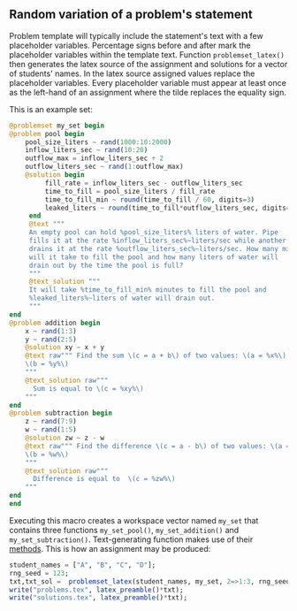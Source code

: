 ## Random variation of a problem's statement

Problem template will typically include the statement's text with a few placeholder
variables. Percentage signs before and after mark the
placeholder variables within the template text. Function `problemset_latex()`
then generates the latex source of the assignment and solutions for a vector of students'
names. In the latex source assigned values replace the placeholder variables.
Every placeholder variable must appear at least once as the left-hand of
an assignment where the tilde replaces the equality sign.

This is an example set:
```julia
@problemset my_set begin
@problem pool begin
    pool_size_liters ~ rand(1000:10:2000)
    inflow_liters_sec ~ rand(10:20)
    outflow_max = inflow_liters_sec ÷ 2
    outflow_liters_sec ~ rand(1:outflow_max)
    @solution begin
         fill_rate = inflow_liters_sec - outflow_liters_sec
         time_to_fill = pool_size_liters / fill_rate
         time_to_fill_min ~ round(time_to_fill / 60, digits=3)
         leaked_liters ~ round(time_to_fill*outflow_liters_sec, digits=3)
     end
     @text """
     An empty pool can hold %pool_size_liters% liters of water. Pipe
     fills it at the rate %inflow_liters_sec%~liters/sec while another
     drains it at the rate %outflow_liters_sec%~liters/sec. How many minutes
     will it take to fill the pool and how many liters of water will
     drain out by the time the pool is full?
     """
     @text_solution """
     It will take %time_to_fill_min% minutes to fill the pool and
     %leaked_liters%~liters of water will drain out.
     """
end
@problem addition begin
    x ~ rand(1:3)
    y ~ rand(2:5)
    @solution xy ~ x + y
    @text raw""" Find the sum \(c = a + b\) of two values: \(a = %x%\) and
    \(b = %y%\)
    """
    @text_solution raw"""
      Sum is equal to \(c = %xy%\)
    """
end
@problem subtraction begin
    z ~ rand(7:9)
    w ~ rand(1:5)
    @solution zw ~ z - w
    @text raw""" Find the difference \(c = a - b\) of two values: \(a = %z%\) and
    \(b = %w%\)
    """
    @text_solution raw"""
      Difference is equal to  \(c = %zw%\)
    """
end
end
```

Executing this macro creates a workspace vector named `my_set` 
that contains three functions `my_set_pool()`, `my_set_addition()` and
`my_set_subtraction()`. Text-generating function makes use of their
[methods](Generated_methods.md). This is how an assignment may be produced:
```julia
student_names = ["A", "B", "C", "D"];
rng_seed = 123;
txt,txt_sol =  problemset_latex(student_names, my_set, 2=>1:3, rng_seed);
write("problems.tex", latex_preamble()*txt);
write("solutions.tex", latex_preamble()*txt);
```
